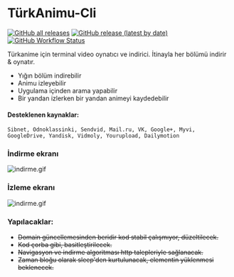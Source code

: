 # TürkAnimu-Cli
[![GitHub all releases](https://img.shields.io/github/downloads/kebablord/turkanime-indirici/total?style=flat-square)](https://github.com/KebabLord/turkanime-indirici/releases/tag/v5.0.2)  [![GitHub release (latest by date)](https://img.shields.io/github/v/release/kebablord/turkanime-indirici?style=flat-square)](https://github.com/KebabLord/turkanime-indirici/releases)  [![GitHub Workflow Status](https://img.shields.io/github/workflow/status/kebablord/turkanime-indirici/Hata%20kontrol%C3%BC%20ve%20lint?style=flat-square)](https://github.com/KebabLord/turkanime-indirici/actions)

Türkanime için terminal video oynatıcı ve indirici. İtinayla her bölümü indirir & oynatır.
 - Yığın bölüm indirebilir
 - Animu izleyebilir
 - Uygulama içinden arama yapabilir
 - Bir yandan izlerken bir yandan animeyi kaydedebilir
 
#### Desteklenen kaynaklar:
```Sibnet, Odnoklassinki, Sendvid, Mail.ru, VK, Google+, Myvi, GoogleDrive, Yandisk, Vidmoly, Yourupload, Dailymotion```

 ### İndirme ekranı
 ![indirme.gif](ss_indir.gif)
 
 ### İzleme ekranı
 ![indirme.gif](ss_izle.gif)

### Yapılacaklar:
 - ~~Domain güncellemesinden beridir kod stabil çalışmıyor, düzeltilecek.~~
 - ~~Kod çorba gibi, basitleştirilecek.~~
 - ~~Navigasyon  ve indirme algoritması http talepleriyle sağlanacak.~~
 - ~~Zaman bloğu olarak sleep'den kurtulunacak, elementin yüklenmesi beklenecek.~~
